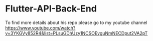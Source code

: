# Flutter-API-Back-End


To find more details about his repo please go to my youtube channel 
https://www.youtube.com/watch?v=3YKGVy852R4&list=PLsuGDhUzy1NCSOEvguNmNECDput2VA2pT
